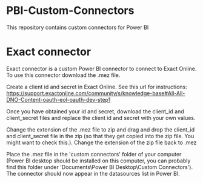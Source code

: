 # PBI-Custom-Connectors
This repository contains custom connectors for Power BI

# Exact connector 

Exact connector is a custom Power BI connector to connect to Exact Online. To use this connector download the .mez file. 

Create a client id and secret in Exact Online. See this url for instructions: https://support.exactonline.com/community/s/knowledge-base#All-All-DNO-Content-oauth-eol-oauth-dev-step1

Once you have obtained your id and secret, download the client_id and client_secret files and replace the client id and secret with your own values.

Change the extension of the .mez file to zip and drag and drop the client_id and client_secret file in the zip (so that they get copied into the zip file. You might want to check this.). Change the extension of the zip file back to .mez

Place the .mez file in the 'custom connectors' folder of your computer (Power BI desktop should be installed on this computer, you can probably find this folder under 'Documents\Power BI Desktop\Custom Connectors'). The connector should now appear in the datasources list in Power BI.
